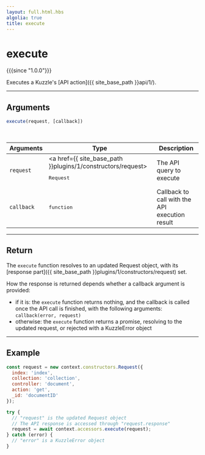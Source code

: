 ```yaml
---
layout: full.html.hbs
algolia: true
title: execute
---
```


# execute

{{{since "1.0.0"}}}

Executes a Kuzzle's [API action]({{ site_base_path }}api/1/).

---

## Arguments

```js
execute(request, [callback])
```

<br/>

| Arguments | Type | Description |
|-----------|------|-------------|
| `request` | <a href={{ site_base_path }}plugins/1/constructors/request><pre>Request</pre></a> | The API query to execute |
| `callback` | <pre>function</pre> | Callback to call with the API execution result |

---

## Return

The `execute` function resolves to an updated Request object, with its [response part]({{ site_base_path }}plugins/1/constructors/request) set.

How the response is returned depends whether a callback argument is provided:

* if it is: the `execute` function returns nothing, and the callback is called once the API call is finished, with the following arguments: `callback(error, request)`
* otherwise: the `execute` function returns a promise, resolving to the updated request, or rejected with a KuzzleError object

---

## Example

```js
const request = new context.constructors.Request({
  index: 'index',
  collection: 'collection',
  controller: 'document',
  action: 'get',
  _id: 'documentID'
});

try {
  // "request" is the updated Request object
  // The API response is accessed through "request.response"
  request = await context.accessors.execute(request);
} catch (error) {
  // "error" is a KuzzleError object
}
```
